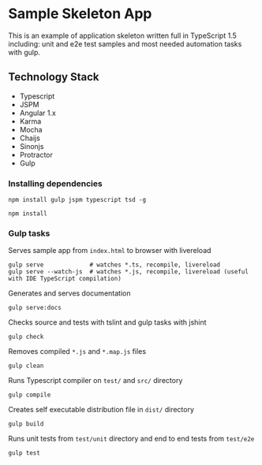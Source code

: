 # Sample Skeleton App 

This is an example of application skeleton written full in TypeScript 1.5 including: 
unit and e2e test samples and most needed automation tasks with gulp. 

## Technology Stack

* Typescript 
* JSPM 
* Angular 1.x
* Karma 
* Mocha 
* Chaijs 
* Sinonjs
* Protractor
* Gulp 

### Installing dependencies

```
npm install gulp jspm typescript tsd -g
```

```
npm install
```

### Gulp tasks

Serves sample app from `index.html` to browser with livereload 

```
gulp serve             # watches *.ts, recompile, livereload
gulp serve --watch-js  # watches *.js, recompile, livereload (useful with IDE TypeScript compilation)
```

Generates and serves documentation

```
gulp serve:docs
```

Checks source and tests with tslint and gulp tasks with jshint

```
gulp check
```

Removes compiled `*.js` and `*.map.js` files

```
gulp clean
```

Runs Typescript compiler on `test/` and `src/` directory

```
gulp compile
```

Creates self executable distribution file in `dist/` directory

```
gulp build
```

Runs unit tests from `test/unit` directory and end to end tests from `test/e2e`

```
gulp test
```
